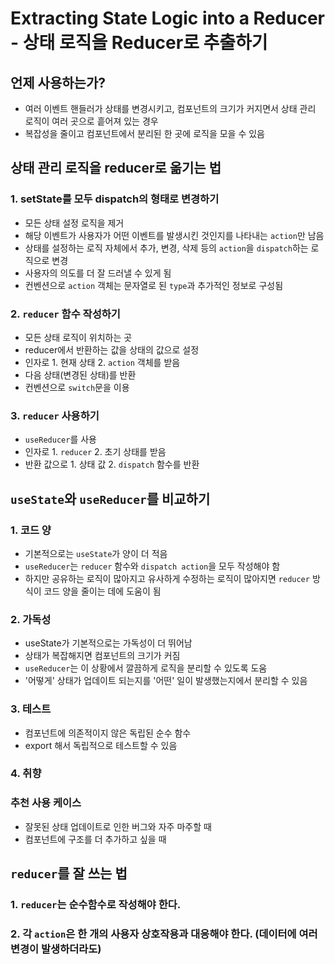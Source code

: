 # Extracting State Logic into a Reducer - 상태 로직을 Reducer로 추출하기

## 언제 사용하는가?

- 여러 이벤트 핸들러가 상태를 변경시키고, 컴포넌트의 크기가 커지면서 상태 관리 로직이 여러 곳으로 흩어져 있는 경우
- 복잡성을 줄이고 컴포넌트에서 분리된 한 곳에 로직을 모을 수 있음

## 상태 관리 로직을 reducer로 옮기는 법

### 1. setState를 모두 dispatch의 형태로 변경하기

- 모든 상태 설정 로직을 제거
- 해당 이벤트가 사용자가 어떤 이벤트를 발생시킨 것인지를 나타내는 `action`만 남음
- 상태를 설정하는 로직 자체에서 추가, 변경, 삭제 등의 `action`을 `dispatch`하는 로직으로 변경
- 사용자의 의도를 더 잘 드러낼 수 있게 됨
- 컨벤션으로 `action` 객체는 문자열로 된 `type`과 추가적인 정보로 구성됨

### 2. `reducer` 함수 작성하기

- 모든 상태 로직이 위치하는 곳
- reducer에서 반환하는 값을 상태의 값으로 설정
- 인자로 1. 현재 상태 2. `action` 객체를 받음
- 다음 상태(변경된 상태)를 반환
- 컨벤션으로 `switch`문을 이용

### 3. `reducer` 사용하기

- `useReducer`를 사용
- 인자로 1. `reducer` 2. 초기 상태를 받음
- 반환 값으로 1. 상태 값 2. `dispatch` 함수를 반환

## `useState`와 `useReducer`를 비교하기

### 1. 코드 양

- 기본적으로는 `useState`가 양이 더 적음
- `useReducer`는 `reducer` 함수와 `dispatch action`을 모두 작성해야 함
- 하지만 공유하는 로직이 많아지고 유사하게 수정하는 로직이 많아지면 `reducer` 방식이 코드 양을 줄이는 데에 도움이 됨

### 2. 가독성

- useState가 기본적으로는 가독성이 더 뛰어남
- 상태가 복잡해지면 컴포넌트의 크기가 커짐
- `useReducer`는 이 상황에서 깔끔하게 로직을 분리할 수 있도록 도움
- '어떻게' 상태가 업데이트 되는지를 '어떤' 일이 발생했는지에서 분리할 수 있음

### 3. 테스트

- 컴포넌트에 의존적이지 않은 독립된 순수 함수
- export 해서 독립적으로 테스트할 수 있음

### 4. 취향

### 추천 사용 케이스

- 잘못된 상태 업데이트로 인한 버그와 자주 마주할 때
- 컴포넌트에 구조를 더 추가하고 싶을 때

## `reducer`를 잘 쓰는 법

### 1. `reducer`는 순수함수로 작성해야 한다.

### 2. 각 `action`은 한 개의 사용자 상호작용과 대응해야 한다. (데이터에 여러 변경이 발생하더라도)
